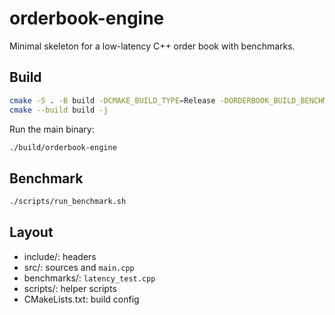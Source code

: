# orderbook-engine

Minimal skeleton for a low-latency C++ order book with benchmarks.

## Build

```bash
cmake -S . -B build -DCMAKE_BUILD_TYPE=Release -DORDERBOOK_BUILD_BENCHMARKS=ON
cmake --build build -j
```

Run the main binary:
```bash
./build/orderbook-engine
```

## Benchmark

```bash
./scripts/run_benchmark.sh
```

## Layout

- include/: headers
- src/: sources and `main.cpp`
- benchmarks/: `latency_test.cpp`
- scripts/: helper scripts
- CMakeLists.txt: build config

